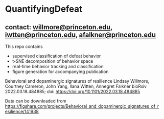 # QuantifyingDefeat
## contact: willmore@princeton.edu, iwtten@princeton.edu, afalkner@princeton.edu
This repo contains
- supervised classification of defeat behavior
- t-SNE decomposition of behavior space
- real-time behavior tracking and classification
- figure generation for accompanying publication


Behavioral and dopaminergic signatures of resilience
Lindsay Willmore, Courtney Cameron, John Yang, Ilana Witten, Annegret Falkner
bioRxiv 2022.03.18.484885; doi: https://doi.org/10.1101/2022.03.18.484885

Data can be downloaded from
https://figshare.com/projects/Behavioral_and_dopaminergic_signatures_of_resilience/141938
